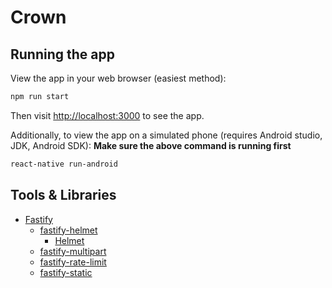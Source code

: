 # Crown

## Running the app

View the app in your web browser (easiest method):

```bash
npm run start
```

Then visit <http://localhost:3000> to see the app.

Additionally, to view the app on a simulated phone (requires Android studio, JDK, Android SDK):
**Make sure the above command is running first**

```bash
react-native run-android
```

## Tools & Libraries

- [Fastify](https://www.fastify.io/)
  - [fastify-helmet](https://github.com/fastify/fastify-helmet)
    - [Helmet](https://helmetjs.github.io/)
  - [fastify-multipart](https://github.com/fastify/fastify-multipart)
  - [fastify-rate-limit](https://github.com/fastify/fastify-rate-limit)
  - [fastify-static](https://github.com/fastify/fastify-static)
